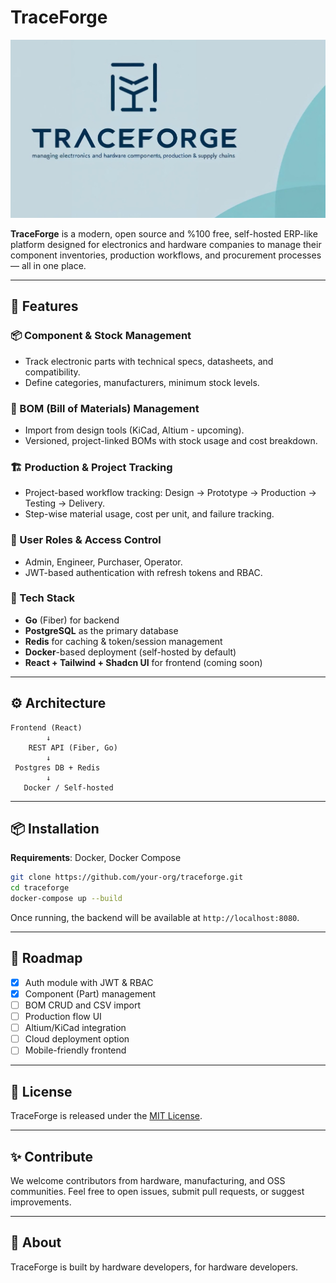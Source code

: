 # TraceForge

![TraceForge Logo](traceforge.png)

**TraceForge** is a modern, open source and %100 free, self-hosted ERP-like platform designed for electronics and hardware companies to manage their component inventories, production workflows, and procurement processes — all in one place.

---

## 🚀 Features

### 📦 Component & Stock Management
- Track electronic parts with technical specs, datasheets, and compatibility.
- Define categories, manufacturers, minimum stock levels.

### 🧾 BOM (Bill of Materials) Management
- Import from design tools (KiCad, Altium - upcoming).
- Versioned, project-linked BOMs with stock usage and cost breakdown.

### 🏗️ Production & Project Tracking
- Project-based workflow tracking: Design → Prototype → Production → Testing → Delivery.
- Step-wise material usage, cost per unit, and failure tracking.

### 🔐 User Roles & Access Control
- Admin, Engineer, Purchaser, Operator.
- JWT-based authentication with refresh tokens and RBAC.

### 🧰 Tech Stack
- **Go** (Fiber) for backend
- **PostgreSQL** as the primary database
- **Redis** for caching & token/session management
- **Docker**-based deployment (self-hosted by default)
- **React + Tailwind + Shadcn UI** for frontend (coming soon)

---

## ⚙️ Architecture

```text
Frontend (React)
        ↓
    REST API (Fiber, Go)
        ↓
 Postgres DB + Redis
        ↓
   Docker / Self-hosted
```

---

## 📦 Installation

**Requirements**: Docker, Docker Compose

```bash
git clone https://github.com/your-org/traceforge.git
cd traceforge
docker-compose up --build
```

Once running, the backend will be available at `http://localhost:8080`.

---

## 📄 Roadmap

- [x] Auth module with JWT & RBAC
- [x] Component (Part) management
- [ ] BOM CRUD and CSV import
- [ ] Production flow UI
- [ ] Altium/KiCad integration
- [ ] Cloud deployment option
- [ ] Mobile-friendly frontend

---

## 📖 License

TraceForge is released under the [MIT License](LICENSE).

---

## ✨ Contribute

We welcome contributors from hardware, manufacturing, and OSS communities.
Feel free to open issues, submit pull requests, or suggest improvements.

---

## 🔗 About

TraceForge is built by hardware developers, for hardware developers.
